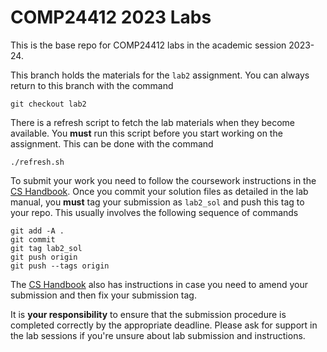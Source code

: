 # COMP24412 2023 Labs

This is the base repo for COMP24412 labs in the academic session 2023-24.

This branch holds the materials for the `lab2` assignment.
You can always return to this branch with the command
```
git checkout lab2
```

There is a refresh script to fetch the lab materials when they become available.
You **must** run this script before you start working on the assignment.
This can be done with the command
```
./refresh.sh
```

To submit your work you need to follow the coursework instructions in the
[CS Handbook](https://wiki.cs.manchester.ac.uk/index.php/UGHandbook22:Coursework#Developing_and_submitting_with_Gitlab).
Once you commit your solution files as detailed in the lab manual,
you **must** tag your submission as `lab2_sol` and push this tag to your repo.
This usually involves the following sequence of commands
```
git add -A .
git commit
git tag lab2_sol
git push origin
git push --tags origin
```

The [CS Handbook](https://wiki.cs.manchester.ac.uk/index.php/UGHandbook22:Coursework#Correcting_an_Incorrect_Tag)
also has instructions in case you need to amend your submission and then fix your submission tag.

It is **your responsibility** to ensure that the submission procedure is completed correctly by the appropriate deadline.
Please ask for support in the lab sessions if you're unsure about lab submission and instructions.

[modeline]: # ( vim:set spell spl=en: )
